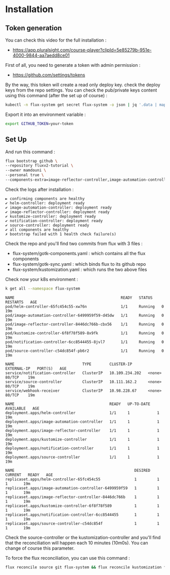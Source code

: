 # Installation

## Token generation

You can check this video for the full installation :
- https://app.pluralsight.com/course-player?clipId=5e85279b-951e-4000-9844-aa7aedd8ce01

First of all, you need to generate a token with admin permission :
- https://github.com/settings/tokens

By the way, this token will create a read only deploy key. check the deploy keys from the repo settings.
You can check the pub/private keys content using this command (after the set up of course) :
```bash
kubectl -n flux-system get secret flux-system -o json | jq '.data | map_values(@base64d)'
```

Export it into an environment variable :

```bash
export GITHUB_TOKEN=your-token
```

## Set Up

And run this command :
```bash
flux bootstrap github \
--repository fluxv2-tutorial \
--owner mamdouni \
--personal true \
--components-extra=image-reflector-controller,image-automation-controller
```

Check the logs after installation :
```log
► confirming components are healthy
✔ helm-controller: deployment ready
✔ image-automation-controller: deployment ready
✔ image-reflector-controller: deployment ready
✔ kustomize-controller: deployment ready
✔ notification-controller: deployment ready
✔ source-controller: deployment ready
✔ all components are healthy
✗ bootstrap failed with 1 health check failure(s)
```

Check the repo and you'll find two commits from flux with 3 files :
- flux-system/gotk-components.yaml  : which contains all the flux components
- flux-system/gotk-sync.yaml        : which binds flux to its github repo 
- flux-system/kustomization.yaml    : which runs the two above files

Check now your k8s environment :
```bash
k get all --namespace flux-system
```

```log
NAME                                               READY   STATUS    RESTARTS   AGE
pod/helm-controller-65fc454c55-xw76n               1/1     Running   0          19m
pod/image-automation-controller-6499959f59-d45dw   1/1     Running   0          19m
pod/image-reflector-controller-8446dc766b-cbx56    1/1     Running   0          19m
pod/kustomize-controller-6f8f78f589-8x9fk          1/1     Running   0          19m
pod/notification-controller-6cc8544455-8jvl7       1/1     Running   0          19m
pod/source-controller-c54dc854f-pb6r2              1/1     Running   0          19m

NAME                              TYPE        CLUSTER-IP       EXTERNAL-IP   PORT(S)   AGE
service/notification-controller   ClusterIP   10.109.234.202   <none>        80/TCP    19m
service/source-controller         ClusterIP   10.111.162.2     <none>        80/TCP    19m
service/webhook-receiver          ClusterIP   10.98.228.67     <none>        80/TCP    19m

NAME                                          READY   UP-TO-DATE   AVAILABLE   AGE
deployment.apps/helm-controller               1/1     1            1           19m
deployment.apps/image-automation-controller   1/1     1            1           19m
deployment.apps/image-reflector-controller    1/1     1            1           19m
deployment.apps/kustomize-controller          1/1     1            1           19m
deployment.apps/notification-controller       1/1     1            1           19m
deployment.apps/source-controller             1/1     1            1           19m

NAME                                                     DESIRED   CURRENT   READY   AGE
replicaset.apps/helm-controller-65fc454c55               1         1         1       19m
replicaset.apps/image-automation-controller-6499959f59   1         1         1       19m
replicaset.apps/image-reflector-controller-8446dc766b    1         1         1       19m
replicaset.apps/kustomize-controller-6f8f78f589          1         1         1       19m
replicaset.apps/notification-controller-6cc8544455       1         1         1       19m
replicaset.apps/source-controller-c54dc854f              1         1         1       19m
```

Check the source-controller or the kustomization-controller and you'll find that the reconciliation will happen each 10 minutes (10m0s). You can change of course this parameter.

To force the flux reconciliation, you can use this command :
```bash
flux reconcile source git flux-system && flux reconcile kustomization flux-system
```

